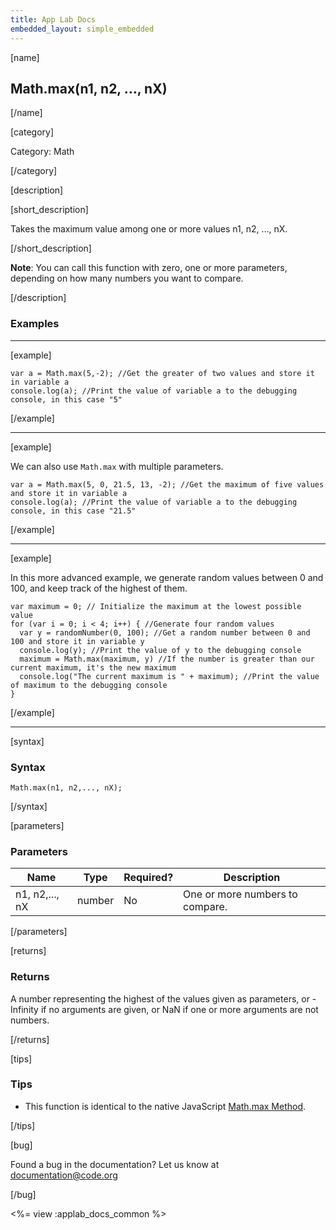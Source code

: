 ```yaml
---
title: App Lab Docs
embedded_layout: simple_embedded
---
```


[name]

## Math.max(n1, n2, ..., nX)

[/name]


[category]

Category: Math

[/category]

[description]

[short_description]

Takes the maximum value among one or more values n1, n2, ..., nX.

[/short_description]

**Note**: You can call this function with zero, one or more parameters, depending on how many numbers you want to compare.

[/description]

### Examples
____________________________________________________

[example]


```
var a = Math.max(5,-2); //Get the greater of two values and store it in variable a
console.log(a); //Print the value of variable a to the debugging console, in this case "5"
```

[/example]

____________________________________________________

[example]

We can also use `Math.max` with multiple parameters.

```
var a = Math.max(5, 0, 21.5, 13, -2); //Get the maximum of five values and store it in variable a
console.log(a); //Print the value of variable a to the debugging console, in this case "21.5"
```

[/example]

____________________________________________________

[example]

In this more advanced example, we generate random values between 0 and 100, and keep track of the highest of them.

```
var maximum = 0; // Initialize the maximum at the lowest possible value
for (var i = 0; i < 4; i++) { //Generate four random values
  var y = randomNumber(0, 100); //Get a random number between 0 and 100 and store it in variable y
  console.log(y); //Print the value of y to the debugging console
  maximum = Math.max(maximum, y) //If the number is greater than our current maximum, it's the new maximum
  console.log("The current maximum is " + maximum); //Print the value of maximum to the debugging console
}
```


[/example]

____________________________________________________

[syntax]

### Syntax

```
Math.max(n1, n2,..., nX);
```

[/syntax]

[parameters]

### Parameters

| Name  | Type | Required? | Description |
|-----------------|------|-----------|-------------|
| n1, n2,..., nX | number | No | One or more numbers to compare.  |

[/parameters]

[returns]

### Returns
A number representing the highest of the values given as parameters, or -Infinity if no arguments are given, or NaN if one or more arguments are not numbers.

[/returns]

[tips]

### Tips
- This function is identical to the native JavaScript [Math.max Method](https://developer.mozilla.org/en-US/docs/Web/JavaScript/Reference/Global_Objects/Math/max).

[/tips]

[bug]

Found a bug in the documentation? Let us know at documentation@code.org

[/bug]

<%= view :applab_docs_common %>
